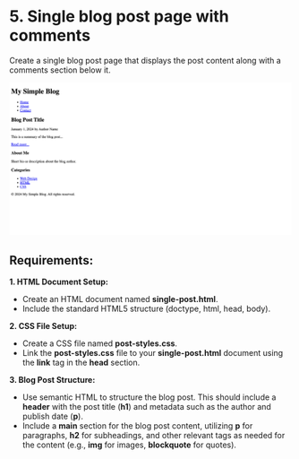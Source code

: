 # 5.	Single blog post page with comments
Create a single blog post page that displays the post content along with a comments section below it.
 
 <img src="https://github.com/Dimitar-Peev/05.HTML-CSS-May-2024/blob/master/02.Introduction-to-HTML-and-CSS-Exercises-Resources/06/screenshot.png">
 
## Requirements:
**1. HTML Document Setup:**
 -	Create an HTML document named **single-post.html**.
 -	Include the standard HTML5 structure (doctype, html, head, body).

**2. CSS File Setup:**
 -	Create a CSS file named **post-styles.css**.
 -	Link the **post-styles.css** file to your **single-post.html** document using the **link** tag in the **head** section.

**3. Blog Post Structure:**
 - Use semantic HTML to structure the blog post. This should include a **header** with the post title (**h1**) and metadata such as the author and publish date (**p**).
 - Include a **main** section for the blog post content, utilizing **p** for paragraphs, **h2** for subheadings, and other relevant tags as needed for the content (e.g., **img** for images, **blockquote** for quotes). 